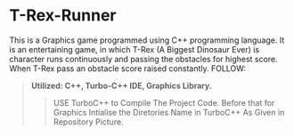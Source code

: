 # T-Rex-Runner
This is a Graphics game programmed using C++ programming language. It is an entertaining game, in which T-Rex (A Biggest Dinosaur Ever) is character runs continuously and passing the obstacles for highest score. When T-Rex pass an obstacle score raised constantly.
FOLLOW: 
>**Utilized: C++, Turbo-C++ IDE, Graphics Library.**
>>USE TurboC++ to Compile The Project Code.
>>Before that for Graphics Intialise the Diretories Name in TurboC++ As Given in Repository Picture.
